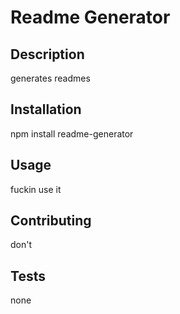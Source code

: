 # Readme Generator

## Description

generates readmes

## Installation

npm install readme-generator

## Usage

fuckin use it

## Contributing

don't

## Tests

none
